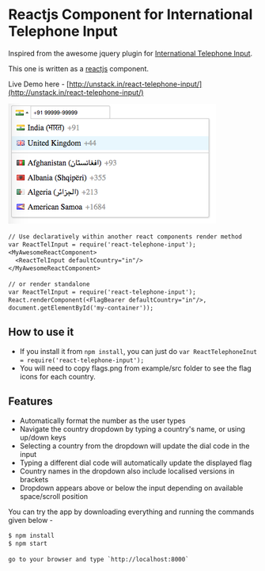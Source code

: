 Reactjs Component for International Telephone Input
===================================================

Inspired from the awesome jquery plugin for <a href="https://github.com/Bluefieldscom/intl-tel-input" target="_blank">International Telephone Input</a>.

This one is written as a [reactjs](http://facebook.github.io/react/) component.

Live Demo here - [http://unstack.in/react-telephone-input/](http://unstack.in/react-telephone-input/)

![How it looks](/images/react-telephone-number-screenshot.png?raw=true "How it looks")

```
// Use declaratively within another react components render method
var ReactTelInput = require('react-telephone-input');
<MyAwesomeReactComponent>
  <ReactTelInput defaultCountry="in"/>
</MyAwesomeReactComponent>

// or render standalone
var ReactTelInput = require('react-telephone-input');
React.renderComponent(<FlagBearer defaultCountry="in"/>, document.getElementById('my-container'));
```

## How to use it
- If you install it from `npm install`, you can just do `var ReactTelephoneInut = require('react-telephone-input');`
- You will need to copy flags.png from example/src folder to see the flag icons for each country.

## Features
* Automatically format the number as the user types
* Navigate the country dropdown by typing a country's name, or using up/down keys
* Selecting a country from the dropdown will update the dial code in the input
* Typing a different dial code will automatically update the displayed flag
* Country names in the dropdown also include localised versions in brackets
* Dropdown appears above or below the input depending on available space/scroll position

You can try the app by downloading everything and running the commands given below -

```
$ npm install
$ npm start

go to your browser and type `http://localhost:8000`
```

